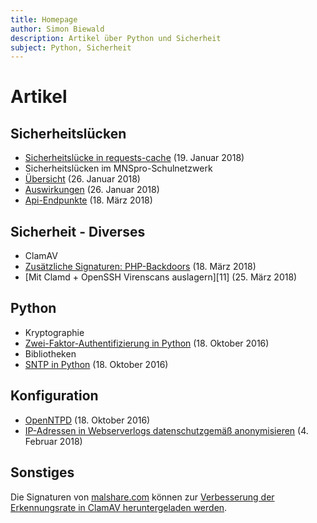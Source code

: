 ```yaml
---
title: Homepage
author: Simon Biewald
description: Artikel über Python und Sicherheit
subject: Python, Sicherheit
---
```


# Artikel

## Sicherheitslücken

 - [Sicherheitslücke in requests-cache][1] (19. Januar 2018)
 - Sicherheitslücken im MNSpro-Schulnetzwerk
  - [Übersicht][2] (26. Januar 2018)
  - [Auswirkungen][3] (26. Januar 2018)
  - [Api-Endpunkte][4] (18. März 2018)

 [1]: /sicherheit/requests-cache
 [2]: /sicherheit/mnspro/ "Sicherheitslücken in der Software MNSpro Schulnetzwerk"
 [3]: /sicherheit/mnspro/auswirkungen "Auswirkungen der Sicherheitslücken im MNSpro-Schulnetzwerk"
 [4]: /sicherheit/mnspro/apis "Api-Endpunkte im MNSpro Schulnetzwerk"

## Sicherheit - Diverses

  - ClamAV
   - [Zusätzliche Signaturen: PHP-Backdoors][10] (18. März 2018)
   - [Mit Clamd + OpenSSH Virenscans auslagern][11] (25. März 2018)

 [10]: /sicherheit/clamav/php "Zusätzliche ClamAV-Signaturen zur Erkennung von PHP-Backdoors"
[ 10]: /sicherheit/clamav/clamd "Mit Clamd + OpenSSH Virenscans auslagern"

## Python

 - Kryptographie
  - [Zwei-Faktor-Authentifizierung in Python][20] (18. Oktober 2016)
 - Bibliotheken
  - [SNTP in Python][21] (18. Oktober 2016)

 [20]: /python/otp
 [21]: /python/sntp
 
## Konfiguration

 - [OpenNTPD][40] (18. Oktober 2016)
 - [IP-Adressen in Webserverlogs datenschutzgemäß anonymisieren][41] (4. Februar 2018)
 
 [40]: /konfiguration/openntpd
 [41]: /konfiguration/ip-adressen

## Sonstiges

Die Signaturen von [malshare.com][100] können zur 
[Verbesserung der Erkennungsrate in ClamAV heruntergeladen werden][101].

 [100]: https://malshare.com
 [101]: /malsh-cav/
